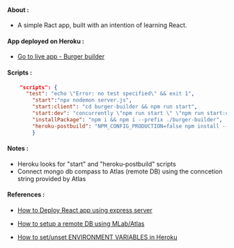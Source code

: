 #### About :
- A simple Ract app, built with an intention of learning React.

#### App deployed on Heroku :
- [Go to live app - Burger builder](https://buildtheburger.herokuapp.com/)

#### Scripts :
```json
    "scripts": {
      "test": "echo \"Error: no test specified\" && exit 1",
        "start":"npx nodemon server.js", 
        "start:client": "cd burger-builder && npm run start",
        "start:dev": "concurrently \"npm run start \" \"npm run start:client\"",
        "installPackage": "npm i && npm i --prefix ./burger-builder",
        "heroku-postbuild": "NPM_CONFIG_PRODUCTION=false npm install --prefix burger-builder && npm run build --prefix burger-builder"
        }
  ```

#### Notes :

- Heroku looks for "start" and "heroku-postbuild" scripts
- Connect mongo db compass to Atlas (remote DB) using the conncetion string provided by Atlas 

#### References :
- [How to Deploy React app using express server](https://www.freecodecamp.org/news/how-to-deploy-a-react-app-with-an-express-server-on-heroku-32244fe5a250/)

- [How to setup a remote DB using MLab/Atlas ](https://www.youtube.com/watch?v=KKyag6t98g8)

- [How to set/unset ENVIRONMENT VARIABLES in Heroku](https://devcenter.heroku.com/articles/config-vars#managing-config-vars)

